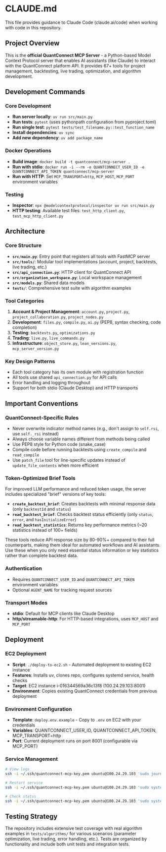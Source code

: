 # CLAUDE.md

This file provides guidance to Claude Code (claude.ai/code) when working with code in this repository.

## Project Overview

This is the **official QuantConnect MCP Server** - a Python-based Model Context Protocol server that enables AI assistants (like Claude) to interact with the QuantConnect platform API. It provides 67+ tools for project management, backtesting, live trading, optimization, and algorithm development.

## Development Commands

### Core Development
- **Run server locally**: `uv run src/main.py`
- **Run tests**: `pytest` (uses pythonpath configuration from pyproject.toml)
- **Run single test**: `pytest tests/test_filename.py::test_function_name`
- **Install dependencies**: `uv sync`
- **Add new dependency**: `uv add package_name`

### Docker Operations
- **Build image**: `docker build -t quantconnect/mcp-server .`
- **Run with stdio**: `docker run -i --rm -e QUANTCONNECT_USER_ID -e QUANTCONNECT_API_TOKEN quantconnect/mcp-server`
- **Run with HTTP**: Set `MCP_TRANSPORT=http`, `MCP_HOST`, `MCP_PORT` environment variables

### Testing
- **Inspector**: `npx @modelcontextprotocol/inspector uv run src/main.py`
- **HTTP testing**: Available test files: `test_http_client.py`, `test_mcp_http_client.py`

## Architecture

### Core Structure
- **`src/main.py`**: Entry point that registers all tools with FastMCP server
- **`src/tools/`**: Modular tool implementations (account, project, backtests, live trading, etc.)
- **`src/api_connection.py`**: HTTP client for QuantConnect API
- **`src/organization_workspace.py`**: Local workspace management
- **`src/models.py`**: Shared data models
- **`tests/`**: Comprehensive test suite with algorithm examples

### Tool Categories
1. **Account & Project Management**: `account.py`, `project.py`, `project_collaboration.py`, `project_nodes.py`
2. **Development**: `files.py`, `compile.py`, `ai.py` (PEP8, syntax checking, code completion)
3. **Testing**: `backtests.py`, `optimizations.py`
4. **Trading**: `live.py`, `live_commands.py`
5. **Infrastructure**: `object_store.py`, `lean_versions.py`, `mcp_server_version.py`

### Key Design Patterns
- Each tool category has its own module with registration function
- All tools use shared `api_connection.py` for API calls
- Error handling and logging throughout
- Support for both stdio (Claude Desktop) and HTTP transports

## Important Conventions

### QuantConnect-Specific Rules
- Never overwrite indicator method names (e.g., don't assign to `self.rsi`, use `self._rsi` instead)
- Always choose variable names different from methods being called
- Use PEP8 style for Python code (snake_case)
- Compile code before running backtests using `create_compile` and `read_compile`
- Use `patch_file` tool for line-specific updates instead of `update_file_contents` when more efficient

### Token-Optimized Brief Tools

For improved LLM performance and reduced token usage, the server includes specialized "brief" versions of key tools:

- **`create_backtest_brief`**: Creates backtests with minimal response data (only `backtestId` and `status`)
- **`read_backtest_brief`**: Checks backtest status efficiently (only `status`, `error`, and `hasInitializeError`)
- **`read_backtest_statistics`**: Returns key performance metrics (~20 statistics instead of 100+ fields)

These tools reduce API response size by 80-90%+ compared to their full counterparts, making them ideal for automated workflows and AI assistants. Use these when you only need essential status information or key statistics rather than complete backtest data.

### Authentication
- Requires `QUANTCONNECT_USER_ID` and `QUANTCONNECT_API_TOKEN` environment variables
- Optional `AGENT_NAME` for tracking request sources

### Transport Modes
- **stdio**: Default for MCP clients like Claude Desktop
- **http/streamable-http**: For HTTP-based integrations, uses `MCP_HOST` and `MCP_PORT`

## Deployment

### **EC2 Deployment**
- **Script**: `./deploy-to-ec2.sh` - Automated deployment to existing EC2 instance
- **Features**: Installs uv, clones repo, configures systemd service, health checks
- **Target**: EC2 instance i-016344569a36c13f8 (100.24.29.103:8001)
- **Environment**: Copies existing QuantConnect credentials from previous deployment

### **Environment Configuration**
- **Template**: `deploy.env.example` - Copy to `.env` on EC2 with your credentials
- **Variables**: QUANTCONNECT_USER_ID, QUANTCONNECT_API_TOKEN, MCP_TRANSPORT=http
- **Port**: Current deployment runs on port 8001 (configurable via MCP_PORT)

### **Service Management**
```bash
# View logs
ssh -i ~/.ssh/quantconnect-mcp-key.pem ubuntu@100.24.29.103 'sudo journalctl -u quantconnect-mcp.service -f'

# Restart service  
ssh -i ~/.ssh/quantconnect-mcp-key.pem ubuntu@100.24.29.103 'sudo systemctl restart quantconnect-mcp.service'

# Check status
ssh -i ~/.ssh/quantconnect-mcp-key.pem ubuntu@100.24.29.103 'sudo systemctl status quantconnect-mcp.service'
```

## Testing Strategy

The repository includes extensive test coverage with real algorithm examples in `tests/algorithms/` for various scenarios (parameter optimization, live trading, error handling, etc.). Tests are organized by functionality and include both unit tests and integration tests.